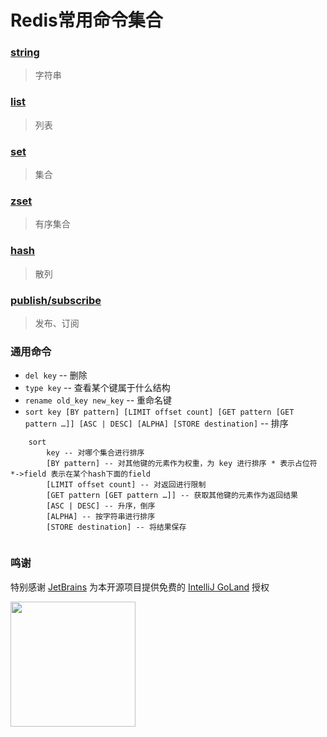 # Redis常用命令集合

### [string](https://github.com/MasterJoyHunan/redisDocs/tree/master/string)
> 字符串
### [list](https://github.com/MasterJoyHunan/redisDocs/tree/master/list)
> 列表
### [set](https://github.com/MasterJoyHunan/redisDocs/tree/master/set)
> 集合
### [zset](https://github.com/MasterJoyHunan/redisDocs/tree/master/zset)
> 有序集合
### [hash](https://github.com/MasterJoyHunan/redisDocs/tree/master/hash)
> 散列
### [publish/subscribe](https://github.com/MasterJoyHunan/redisDocs/tree/master/p_s)
> 发布、订阅
### 通用命令
* `del key` -- 删除
* `type key` -- 查看某个键属于什么结构
* `rename old_key new_key` -- 重命名键
* `sort key [BY pattern] [LIMIT offset count] [GET pattern [GET pattern …]] [ASC | DESC] [ALPHA] [STORE destination]` -- 排序
```
    sort 
        key -- 对哪个集合进行排序
        [BY pattern] -- 对其他键的元素作为权重，为 key 进行排序 * 表示占位符 *->field 表示在某个hash下面的field
        [LIMIT offset count] -- 对返回进行限制
        [GET pattern [GET pattern …]] -- 获取其他键的元素作为返回结果
        [ASC | DESC] -- 升序，倒序
        [ALPHA] -- 按字符串进行排序
        [STORE destination] -- 将结果保存
        
```

### 鸣谢

特别感谢 [JetBrains](https://www.jetbrains.com/?from=redisDocs) 为本开源项目提供免费的 [IntelliJ GoLand](https://www.jetbrains.com/go/?from=redisDocs) 授权

<p>
 <a href="https://www.jetbrains.com/?from=redisDocs">
   <img height="200" src="https://www.fdevops.com/wp-content/uploads/2020/09/1599213857-jetbrains-variant-4.png">
 </a>
</p>
